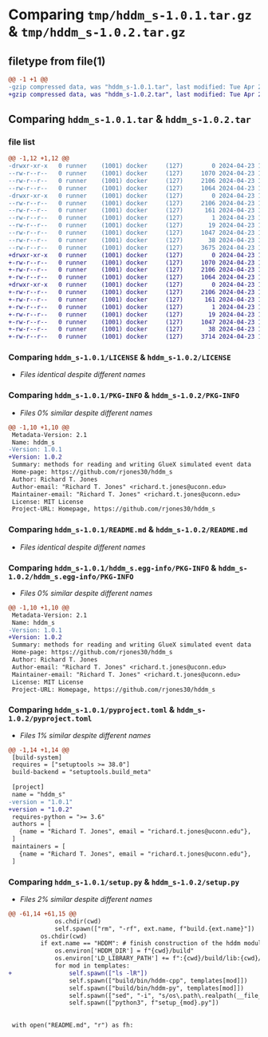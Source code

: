 # Comparing `tmp/hddm_s-1.0.1.tar.gz` & `tmp/hddm_s-1.0.2.tar.gz`

## filetype from file(1)

```diff
@@ -1 +1 @@
-gzip compressed data, was "hddm_s-1.0.1.tar", last modified: Tue Apr 23 11:01:25 2024, max compression
+gzip compressed data, was "hddm_s-1.0.2.tar", last modified: Tue Apr 23 13:24:12 2024, max compression
```

## Comparing `hddm_s-1.0.1.tar` & `hddm_s-1.0.2.tar`

### file list

```diff
@@ -1,12 +1,12 @@
-drwxr-xr-x   0 runner    (1001) docker     (127)        0 2024-04-23 11:01:25.957160 hddm_s-1.0.1/
--rw-r--r--   0 runner    (1001) docker     (127)     1070 2024-04-23 11:01:19.000000 hddm_s-1.0.1/LICENSE
--rw-r--r--   0 runner    (1001) docker     (127)     2106 2024-04-23 11:01:25.957160 hddm_s-1.0.1/PKG-INFO
--rw-r--r--   0 runner    (1001) docker     (127)     1064 2024-04-23 11:01:19.000000 hddm_s-1.0.1/README.md
-drwxr-xr-x   0 runner    (1001) docker     (127)        0 2024-04-23 11:01:25.957160 hddm_s-1.0.1/hddm_s.egg-info/
--rw-r--r--   0 runner    (1001) docker     (127)     2106 2024-04-23 11:01:25.000000 hddm_s-1.0.1/hddm_s.egg-info/PKG-INFO
--rw-r--r--   0 runner    (1001) docker     (127)      161 2024-04-23 11:01:25.000000 hddm_s-1.0.1/hddm_s.egg-info/SOURCES.txt
--rw-r--r--   0 runner    (1001) docker     (127)        1 2024-04-23 11:01:25.000000 hddm_s-1.0.1/hddm_s.egg-info/dependency_links.txt
--rw-r--r--   0 runner    (1001) docker     (127)       19 2024-04-23 11:01:25.000000 hddm_s-1.0.1/hddm_s.egg-info/top_level.txt
--rw-r--r--   0 runner    (1001) docker     (127)     1047 2024-04-23 11:01:19.000000 hddm_s-1.0.1/pyproject.toml
--rw-r--r--   0 runner    (1001) docker     (127)       38 2024-04-23 11:01:25.957160 hddm_s-1.0.1/setup.cfg
--rw-r--r--   0 runner    (1001) docker     (127)     3675 2024-04-23 11:01:19.000000 hddm_s-1.0.1/setup.py
+drwxr-xr-x   0 runner    (1001) docker     (127)        0 2024-04-23 13:24:12.691162 hddm_s-1.0.2/
+-rw-r--r--   0 runner    (1001) docker     (127)     1070 2024-04-23 13:24:08.000000 hddm_s-1.0.2/LICENSE
+-rw-r--r--   0 runner    (1001) docker     (127)     2106 2024-04-23 13:24:12.691162 hddm_s-1.0.2/PKG-INFO
+-rw-r--r--   0 runner    (1001) docker     (127)     1064 2024-04-23 13:24:08.000000 hddm_s-1.0.2/README.md
+drwxr-xr-x   0 runner    (1001) docker     (127)        0 2024-04-23 13:24:12.691162 hddm_s-1.0.2/hddm_s.egg-info/
+-rw-r--r--   0 runner    (1001) docker     (127)     2106 2024-04-23 13:24:12.000000 hddm_s-1.0.2/hddm_s.egg-info/PKG-INFO
+-rw-r--r--   0 runner    (1001) docker     (127)      161 2024-04-23 13:24:12.000000 hddm_s-1.0.2/hddm_s.egg-info/SOURCES.txt
+-rw-r--r--   0 runner    (1001) docker     (127)        1 2024-04-23 13:24:12.000000 hddm_s-1.0.2/hddm_s.egg-info/dependency_links.txt
+-rw-r--r--   0 runner    (1001) docker     (127)       19 2024-04-23 13:24:12.000000 hddm_s-1.0.2/hddm_s.egg-info/top_level.txt
+-rw-r--r--   0 runner    (1001) docker     (127)     1047 2024-04-23 13:24:08.000000 hddm_s-1.0.2/pyproject.toml
+-rw-r--r--   0 runner    (1001) docker     (127)       38 2024-04-23 13:24:12.691162 hddm_s-1.0.2/setup.cfg
+-rw-r--r--   0 runner    (1001) docker     (127)     3714 2024-04-23 13:24:08.000000 hddm_s-1.0.2/setup.py
```

### Comparing `hddm_s-1.0.1/LICENSE` & `hddm_s-1.0.2/LICENSE`

 * *Files identical despite different names*

### Comparing `hddm_s-1.0.1/PKG-INFO` & `hddm_s-1.0.2/PKG-INFO`

 * *Files 0% similar despite different names*

```diff
@@ -1,10 +1,10 @@
 Metadata-Version: 2.1
 Name: hddm_s
-Version: 1.0.1
+Version: 1.0.2
 Summary: methods for reading and writing GlueX simulated event data
 Home-page: https://github.com/rjones30/hddm_s
 Author: Richard T. Jones
 Author-email: "Richard T. Jones" <richard.t.jones@uconn.edu>
 Maintainer-email: "Richard T. Jones" <richard.t.jones@uconn.edu>
 License: MIT License
 Project-URL: Homepage, https://github.com/rjones30/hddm_s
```

### Comparing `hddm_s-1.0.1/README.md` & `hddm_s-1.0.2/README.md`

 * *Files identical despite different names*

### Comparing `hddm_s-1.0.1/hddm_s.egg-info/PKG-INFO` & `hddm_s-1.0.2/hddm_s.egg-info/PKG-INFO`

 * *Files 0% similar despite different names*

```diff
@@ -1,10 +1,10 @@
 Metadata-Version: 2.1
 Name: hddm_s
-Version: 1.0.1
+Version: 1.0.2
 Summary: methods for reading and writing GlueX simulated event data
 Home-page: https://github.com/rjones30/hddm_s
 Author: Richard T. Jones
 Author-email: "Richard T. Jones" <richard.t.jones@uconn.edu>
 Maintainer-email: "Richard T. Jones" <richard.t.jones@uconn.edu>
 License: MIT License
 Project-URL: Homepage, https://github.com/rjones30/hddm_s
```

### Comparing `hddm_s-1.0.1/pyproject.toml` & `hddm_s-1.0.2/pyproject.toml`

 * *Files 1% similar despite different names*

```diff
@@ -1,14 +1,14 @@
 [build-system]
 requires = ["setuptools >= 38.0"]
 build-backend = "setuptools.build_meta"
 
 [project]
 name = "hddm_s"
-version = "1.0.1"
+version = "1.0.2"
 requires-python = ">= 3.6"
 authors = [
   {name = "Richard T. Jones", email = "richard.t.jones@uconn.edu"},
 ]
 maintainers = [
   {name = "Richard T. Jones", email = "richard.t.jones@uconn.edu"},
 ]
```

### Comparing `hddm_s-1.0.1/setup.py` & `hddm_s-1.0.2/setup.py`

 * *Files 2% similar despite different names*

```diff
@@ -61,14 +61,15 @@
             os.chdir(cwd)
             self.spawn(["rm", "-rf", ext.name, f"build.{ext.name}"])
         os.chdir(cwd)
         if ext.name == "HDDM": # finish construction of the hddm module
             os.environ['HDDM_DIR'] = f"{cwd}/build"
             os.environ['LD_LIBRARY_PATH'] += f":{cwd}/build/lib:{cwd}/build/lib64"
             for mod in templates:
+                self.spawn(["ls -lR"])
                 self.spawn(["build/bin/hddm-cpp", templates[mod]])
                 self.spawn(["build/bin/hddm-py", templates[mod]])
                 self.spawn(["sed", "-i", "s/os\.path\.realpath(__file__)/'.'/", f"setup_{mod}.py"])
                 self.spawn(["python3", f"setup_{mod}.py"])
 
 
 with open("README.md", "r") as fh:
```

